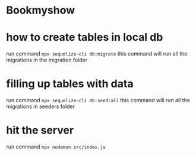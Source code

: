 # Bookmyshow

#  how to create tables in local db
run command `npx sequelize-cli db:migrate`
this command will run all the migrations in the migration folder

#  filling up tables with data
run command `npx sequelize-cli db:seed:all`
this command will run all the migrations in seeders folder

#  hit the server 
run command `npx nodemon src/index.js`

